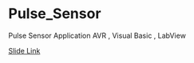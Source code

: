 # Pulse_Sensor
Pulse Sensor Application AVR , Visual Basic , LabView					

[Slide Link](http://slides.com/sepkjaer/deck-2#/)				 
